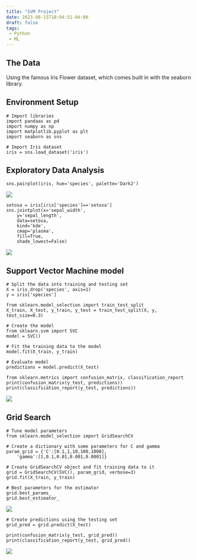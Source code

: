 ```yaml
---
title: "SVM Project"
date: 2023-08-15T18:04:51-04:00
draft: false
tags:
 - Python
 - ML
---
```



## The Data
Using the famous Iris Flower dataset, which comes built in with 
the seaborn library.

## Environment Setup
```
# Import libraries
import pandaas as pd
import numpy as np
import matplotlib.pyplot as plt
import seaborn as sns

# Import Iris dataset
iris = sns.load_dataset('iris')
```

## Exploratory Data Analysis
```
sns.pairplot(iris, hue='species', palette='Dark2')
```

![](../pairplot-1.png)

```
setosa = iris[iris['species']=='setosa']
sns.jointplot(x='sepal_width', 
	y='sepal_length', 
	data=setosa, 
	kind='kde', 
	cmap='plasma', 
	fill=True, 
	shade_lowest=False)
```

![](../jointplot-1.png)

## Support Vector Machine model
```
# Split the data into training and testing set
X = iris.drop('species', axis=1)
y = iris['species']

from sklearn.model_selection import train_test_split
X_train, X_test, y_train, y_test = train_test_split(X, y, test_size=0.3)

# Create the model
from sklearn.svm import SVC
model = SVC()

# Fit the training data to the model
model.fit(X_train, y_train)

# Evaluate model
predictions = model.predict(X_test)

from sklearn.metrics import confusion_matrix, classification_report
print(confusion_matrix(y_test, predictions))
print(classification_report(y_test, predictions))
```

![](../model-eval-1.png)

## Grid Search
```
# Tune model parameters
from sklearn.model_selection import GridSearchCV

# Create a dictionary with some parameters for C and gamma
param_grid = {'C':[0.1,1,10,100,1000],
	'gamma':[1,0.1,0.01,0.001,0.0001]}

# Create GridSearchCV object and fit training data to it
grid = GridSearchCV(SVC(), param_grid, verbose=3)
grid.fit(X_train, y_train)

# Best parameters for the estimator
grid.best_params_
grid.best_estimator_
```

![](../model-eval-2.png)

```
# Create predictions using the testing set
grid_pred = grid.predict(X_test)

print(confusion_matrix(y_test, grid_pred))
print(classification_report(y_test, grid_pred))
```

![](../model-eval-3.png)
